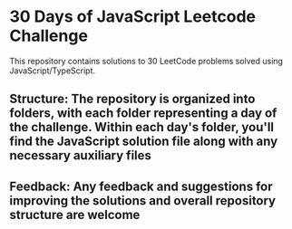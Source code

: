 # 30 Days of JavaScript Leetcode Challenge

This repository contains solutions to 30 LeetCode problems solved using JavaScript/TypeScript.

## Structure: The repository is organized into folders, with each folder representing a day of the challenge. Within each day's folder, you'll find the JavaScript solution file along with any necessary auxiliary files

## Feedback: Any feedback and suggestions for improving the solutions and overall repository structure are welcome
